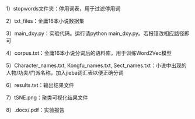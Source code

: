 1）stopwords文件夹：停用词表，用于过滤停用词

2）txt_files：金庸16本小说数据集

3）main_dxy.py：实验代码。运行请python main_dxy.py。若报错改相应路径即可

4）corpus.txt：金庸16本小说分词后的语料库，用于训练Word2Vec模型

5）Character_names.txt, Kongfu_names.txt, Sect_names.txt：小说中出现的人物/功夫/门派名称，加入jieba词汇表以便正确分词

6）results.txt：输出结果文件

7）tSNE.png：聚类可视化结果文件

8）.docx/.pdf：实验报告